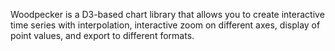 Woodpecker is a D3-based chart library that allows you to create interactive time series with interpolation, interactive zoom on different axes, display of point values, and export to different formats.